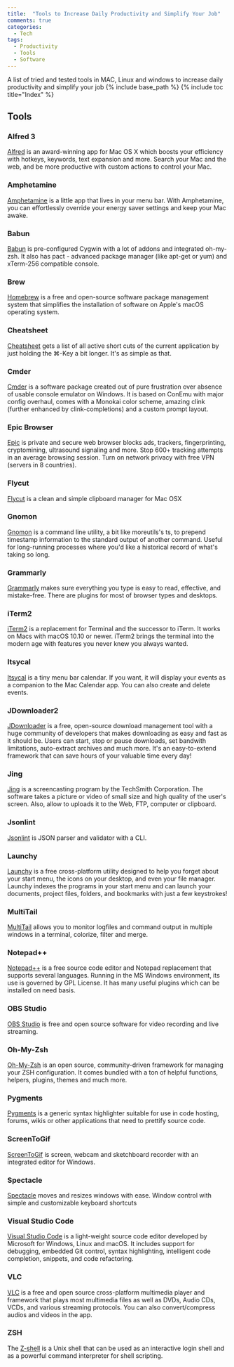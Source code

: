 ```yaml
---
title:  "Tools to Increase Daily Productivity and Simplify Your Job"
comments: true
categories: 
  - Tech
tags:
  - Productivity
  - Tools
  - Software
---
```


A list of tried and tested tools in MAC, Linux and windows to increase daily productivity and simplify your job 
{% include base_path %}
{% include toc title="Index" %}

## Tools

### Alfred 3

[Alfred](https://www.alfredapp.com/) is an award-winning app for Mac OS X which boosts your efficiency with hotkeys, 
keywords, text expansion and more. Search your Mac and the web, and be more productive with custom actions to control your Mac.

### Amphetamine

[Amphetamine](https://itunes.apple.com/us/app/amphetamine/id937984704?mt=12) is a little app that lives in your menu bar. 
With Amphetamine, you can effortlessly override your energy saver settings and keep your Mac awake.

### Babun

[Babun](http://babun.github.io) is pre-configured Cygwin with a lot of addons and integrated oh-my-zsh. 
It also has pact - advanced package manager (like apt-get or yum) and xTerm-256 compatible console.

### Brew

[Homebrew](https://brew.sh/) is a free and open-source software package management system that simplifies the 
installation of software on Apple's macOS operating system.

### Cheatsheet

[Cheatsheet](https://www.mediaatelier.com/CheatSheet/) gets a list of all active short cuts of the current application 
by just holding the ⌘-Key a bit longer. It's as simple as that.

### Cmder

[Cmder](https://github.com/cmderdev/cmder) is a software package created out of pure frustration over absence of usable console emulator on Windows. 
It is based on ConEmu with major config overhaul, comes with a Monokai color scheme, amazing clink 
(further enhanced by clink-completions) and a custom prompt layout.

### Epic Browser

[Epic](https://www.epicbrowser.com) is private and secure web browser blocks ads, trackers, fingerprinting, 
cryptomining, ultrasound signaling and more. Stop 600+ tracking attempts in an average browsing session. 
Turn on network privacy with free VPN (servers in 8 countries).

### Flycut

[Flycut](https://github.com/TermiT/Flycut) is a clean and simple clipboard manager for Mac OSX

### Gnomon

[Gnomon](https://github.com/paypal/gnomon) is a command line utility, a bit like moreutils's ts, to prepend timestamp 
information to the standard output of another command. Useful for long-running processes where you'd like a historical 
record of what's taking so long.

### Grammarly

[Grammarly](https://www.grammarly.com/1) makes sure everything you type is easy to read, effective, and mistake-free. 
There are plugins for most of browser types and desktops.

### iTerm2

[iTerm2](https://www.iterm2.com/index.html) is a replacement for Terminal and the successor to iTerm. 
It works on Macs with macOS 10.10 or newer. 
iTerm2 brings the terminal into the modern age with features you never knew you always wanted.

### Itsycal

[Itsycal](https://www.mowglii.com/itsycal/) is a tiny menu bar calendar.
If you want, it will display your events as a companion to the Mac Calendar app. 
You can also create and delete events.

### JDownloader2

[JDownloader](http://jdownloader.org/jdownloader2) is a free, open-source download management tool with a huge 
community of developers that makes downloading as easy and fast as it should be. 
Users can start, stop or pause downloads, set bandwith limitations, auto-extract archives and much more. 
It's an easy-to-extend framework that can save hours of your valuable time every day!

### Jing

[Jing](https://www.techsmith.com/jing-tool.html) is a screencasting program by the TechSmith Corporation. 
The software takes a picture or video of small size and high quality of the user's screen. 
Also, allow to uploads it to the Web, FTP, computer or clipboard.

### Jsonlint

[Jsonlint](http://zaach.github.com/jsonlint/) is JSON parser and validator with a CLI.

### Launchy

[Launchy](http://www.launchy.net/index.php) is a free cross-platform utility designed to help you forget about your start menu, 
the icons on your desktop, and even your file manager.
Launchy indexes the programs in your start menu and can launch your documents, project files, folders, and bookmarks with just a few keystrokes!

### MultiTail

[MultiTail](https://www.vanheusden.com/multitail/features.php) allows you to monitor logfiles and command output in 
multiple windows in a terminal, colorize, filter and merge.

### Notepad++

[Notepad++](https://notepad-plus-plus.org/) is a free source code editor and Notepad replacement that supports several languages. 
Running in the MS Windows environment, its use is governed by GPL License. It has many useful plugins which can be installed on need basis.

### OBS Studio

[OBS Studio](https://obsproject.com/) is free and open source software for video recording and live streaming.

### Oh-My-Zsh

[Oh-My-Zsh](http://ohmyz.sh/) is an open source, community-driven framework for managing your ZSH configuration. 
It comes bundled with a ton of helpful functions, helpers, plugins, themes and much more.

### Pygments

[Pygments](http://pygments.org/) is a generic syntax highlighter suitable for use in code hosting, forums, wikis or 
other applications that need to prettify source code.

### ScreenToGif

[ScreenToGif](http://www.screentogif.com/) is screen, webcam and sketchboard recorder with an integrated editor for Windows.

### Spectacle

[Spectacle](https://www.spectacleapp.com/) moves and resizes windows with ease. 
Window control with simple and customizable keyboard shortcuts

### Visual Studio Code

[Visual Studio Code](https://code.visualstudio.com/) is a light-weight source code editor developed by Microsoft for Windows, Linux and macOS. 
It includes support for debugging, embedded Git control, syntax highlighting, intelligent code completion, snippets, and code refactoring.

### VLC

[VLC](https://www.videolan.org/vlc/index.en-GB.html) is a free and open source cross-platform multimedia player and 
framework that plays most multimedia files as well as DVDs, Audio CDs, VCDs, and various streaming protocols. 
You can also convert/compress audios and videos in the app.

### ZSH

The [Z-shell](https://sourceforge.net/projects/zsh/files/) is a Unix shell that can be used as an interactive 
login shell and as a powerful command interpreter for shell scripting.